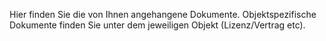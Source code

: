 Hier finden Sie die von Ihnen angehangene Dokumente. Objektspezifische Dokumente finden Sie unter dem jeweiligen Objekt (Lizenz/Vertrag etc).